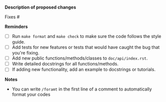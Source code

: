 **Description of proposed changes**



<!-- Please describe changes proposed and **why** you made them. If unsure, open an issue first so we can discuss.-->

<!-- If fixing an issue, put the issue number after the # below (no spaces). Github will automatically close it when this gets merged. -->
Fixes #


**Reminders**

- [ ] Run `make format` and `make check` to make sure the code follows the style guide.
- [ ] Add tests for new features or tests that would have caught the bug that you're fixing.
- [ ] Add new public functions/methods/classes to `doc/api/index.rst`.
- [ ] Write detailed docstrings for all functions/methods.
- [ ] If adding new functionality, add an example to docstrings or tutorials.

**Notes**

- You can write `/foramt` in the first line of a comment to automatically format your codes
